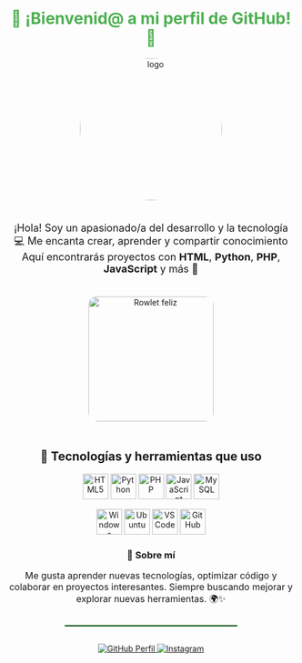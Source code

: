 <div align="center">

  <h1 style="color:#4CAF50;">🌿 ¡Bienvenid@ a mi perfil de GitHub! 🌿</h1>

  <img src="https://p4.wallpaperbetter.com/wallpaper/709/758/397/video-games-pc-gaming-nvidia-red-dead-redemption-2-hd-wallpaper-preview.jpg" 
       alt="logo" 
       width="250" 
       style="border-radius:50%; margin-bottom:20px;" />

  <p style="font-size:18px;">
    ¡Hola! Soy un apasionado/a del desarrollo y la tecnología 💻  
    Me encanta crear, aprender y compartir conocimiento   
    Aquí encontrarás proyectos con <b>HTML</b>, <b>Python</b>, <b>PHP</b>, <b>JavaScript</b> y más 🚀
  </p>

  <img src="https://media.tenor.com/RKuZJR7oQlQAAAAM/rowlet-pokemon.gif" 
       alt="Rowlet feliz" 
       width="220" 
       style="border-radius:15px; margin:20px 0;" />

  <h2>🧠 Tecnologías y herramientas que uso</h2>

  <!-- Lenguajes -->
  <p>
    <img src="https://cdn.jsdelivr.net/gh/devicons/devicon/icons/html5/html5-original.svg" width="45" alt="HTML5"/>
    <img src="https://cdn.jsdelivr.net/gh/devicons/devicon/icons/python/python-original.svg" width="45" alt="Python"/>
    <img src="https://cdn.jsdelivr.net/gh/devicons/devicon/icons/php/php-original.svg" width="45" alt="PHP"/>
    <img src="https://cdn.jsdelivr.net/gh/devicons/devicon/icons/javascript/javascript-original.svg" width="45" alt="JavaScript"/>
    <img src="https://cdn.jsdelivr.net/gh/devicons/devicon/icons/mysql/mysql-original.svg" width="45" alt="MySQL"/>
  </p>

  <!-- Aplicaciones y entornos -->
  <p>
    <img src="https://cdn.jsdelivr.net/gh/devicons/devicon/icons/windows8/windows8-original.svg" width="45" alt="Windows"/>
    <img src="https://cdn.jsdelivr.net/gh/devicons/devicon/icons/ubuntu/ubuntu-plain.svg" width="45" alt="Ubuntu"/>
    <img src="https://cdn.jsdelivr.net/gh/devicons/devicon/icons/vscode/vscode-original.svg" width="45" alt="VSCode"/>
    <img src="https://cdn.jsdelivr.net/gh/devicons/devicon/icons/github/github-original.svg" width="45" alt="GitHub"/>
  </p>

  <h3>💬 Sobre mí</h3>
  <p style="font-size:16px; max-width:600px;">
    Me gusta aprender nuevas tecnologías, optimizar código y colaborar en proyectos interesantes.  
    Siempre buscando mejorar y explorar nuevas herramientas. 🌍✨
  </p>

  <hr style="width:60%; border:1px solid #4CAF50; margin:30px 0;"/>

  <p>
    <a href="https://github.com/TU-USUARIO" target="_blank">
      <img src="https://img.shields.io/badge/GitHub-Perfil-black?logo=github" alt="GitHub Perfil" />
    </a>
    <a href="https://www.instagram.com/albertogarciaquintana5" target="_blank">
      <img src="https://img.shields.io/badge/Instagram-@albertogarciaquintana5-E4405F?logo=instagram&logoColor=white" alt="Instagram" />
    </a>
  </p>

</div>
